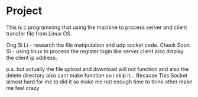 # Project
This is c programming that using the machine to process server and client transfer file from Linux OS.

Ong Si Li - research the file matipulation and udp socket code.
Cheok Soon Si - using linux to process the register login like server client also display the client ip address.

p.s. but actually the file upload and download will not function and also the delete directory also cant make function so i skip it... Because This Socket almost hard for me to did it so make me not enough time to think other make me feel crazy
